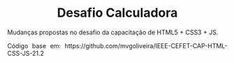 <h1 align="center">Desafio Calculadora</h1>
<p align="justify">Mudanças propostas no desafio da capacitação de HTML5 + CSS3 + JS.</p>
<p align="justify">Código base em: https://github.com/mvgoliveira/IEEE-CEFET-CAP-HTML-CSS-JS-21.2</p>